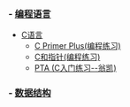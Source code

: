 ### - [编程语言](https://github.com/Thirup2/Answer/tree/main/%E7%BC%96%E7%A8%8B%E8%AF%AD%E8%A8%80)
   - [C语言](https://github.com/Thirup2/Answer/tree/main/%E7%BC%96%E7%A8%8B%E8%AF%AD%E8%A8%80/C%E8%AF%AD%E8%A8%80)
      - [C Primer Plus(编程练习)](https://github.com/Thirup2/Answer/tree/main/%E7%BC%96%E7%A8%8B%E8%AF%AD%E8%A8%80/C%E8%AF%AD%E8%A8%80/C%20Primer%20Plus)
      - [C和指针(编程练习)](https://github.com/Thirup2/Answer/tree/main/%E7%BC%96%E7%A8%8B%E8%AF%AD%E8%A8%80/C%E8%AF%AD%E8%A8%80/C%E5%92%8C%E6%8C%87%E9%92%88)
      - [PTA (C入门练习--翁凯)](https://github.com/Thirup2/Answer/tree/main/%E7%BC%96%E7%A8%8B%E8%AF%AD%E8%A8%80/C%E8%AF%AD%E8%A8%80/PTA%20(%20C%E5%85%A5%E9%97%A8%E7%BB%83%E4%B9%A0--%E7%BF%81%E5%87%AF%20))
### - [数据结构](https://github.com/Thirup2/Answer/tree/main/%E6%95%B0%E6%8D%AE%E7%BB%93%E6%9E%84)
